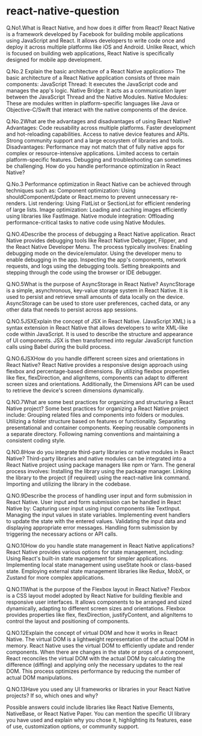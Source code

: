# react-native-question
Q.No1.What is React Native, and how does it differ from React?
React Native is a framework developed by Facebook for building mobile applications using JavaScript and React. It allows developers to write code once and deploy it across multiple platforms like iOS and Android. Unlike React, which is focused on building web applications, React Native is specifically designed for mobile app development.

Q.No.2 Explain the basic architecture of a React Native application>
The basic architecture of a React Native application consists of three main components:
JavaScript Thread: It executes the JavaScript code and manages the app's logic.
Native Bridge: It acts as a communication layer between the JavaScript Thread and the Native Modules.
Native Modules: These are modules written in platform-specific languages like Java or Objective-C/Swift that interact with the native components of the device.

Q.No.2What are the advantages and disadvantages of using React Native?
Advantages:
Code reusability across multiple platforms.
Faster development and hot-reloading capabilities.
Access to native device features and APIs.
Strong community support and a large ecosystem of libraries and tools.
Disadvantages:
Performance may not match that of fully native apps for complex or resource-intensive applications.
Limited access to certain platform-specific features.
Debugging and troubleshooting can sometimes be challenging.
How do you handle performance optimization in React Native?

Q.No.3 Performance optimization in React Native can be achieved through techniques such as:
Component optimization: Using shouldComponentUpdate or React.memo to prevent unnecessary re-renders.
List rendering: Using FlatList or SectionList for efficient rendering of large lists.
Image optimization: Loading and caching images efficiently using libraries like FastImage.
Native module integration: Offloading performance-critical tasks to native code using Native Modules.

Q.NO.4Describe the process of debugging a React Native application.
 React Native provides debugging tools like React Native Debugger, Flipper, and the React Native Developer Menu. The process typically involves:
Enabling debugging mode on the device/emulator.
Using the developer menu to enable debugging in the app.
Inspecting the app's components, network requests, and logs using the debugging tools.
Setting breakpoints and stepping through the code using the browser or IDE debugger.

Q.NO.5What is the purpose of AsyncStorage in React Native?
AsyncStorage is a simple, asynchronous, key-value storage system in React Native. It is used to persist and retrieve small amounts of data locally on the device. AsyncStorage can be used to store user preferences, cached data, or any other data that needs to persist across app sessions.

Q.NO.5JSXExplain the concept of JSX in React Native.
(JavaScript XML) is a syntax extension in React Native that allows developers to write XML-like code within JavaScript. It is used to describe the structure and appearance of UI components. JSX is then transformed into regular JavaScript function calls using Babel during the build process.
 
Q.NO.6JSXHow do you handle different screen sizes and orientations in React Native?
React Native provides a responsive design approach using flexbox and percentage-based dimensions. By utilizing flexbox properties like flex, flexDirection, and alignItems, components can adapt to different screen sizes and orientations. Additionally, the Dimensions API can be used to retrieve the device's screen dimensions dynamically.

Q.NO.7What are some best practices for organizing and structuring a React Native project?
Some best practices for organizing a React Native project include:
Grouping related files and components into folders or modules.
Utilizing a folder structure based on features or functionality.
Separating presentational and container components.
Keeping reusable components in a separate directory.
Following naming conventions and maintaining a consistent coding style.

Q.NO.8How do you integrate third-party libraries or native modules in React Native?
Third-party libraries and native modules can be integrated into a React Native project using package managers like npm or Yarn. The general process involves:
Installing the library using the package manager.
Linking the library to the project (if required) using the react-native link command.
Importing and utilizing the library in the codebase.

Q.NO.9Describe the process of handling user input and form submission in React Native.
User input and form submission can be handled in React Native by:
Capturing user input using input components like TextInput.
Managing the input values in state variables.
Implementing event handlers to update the state with the entered values.
Validating the input data and displaying appropriate error messages.
Handling form submission by triggering the necessary actions or API calls.

Q.NO.10How do you handle state management in React Native applications?
React Native provides various options for state management, including:
Using React's built-in state management for simpler applications.
Implementing local state management using useState hook or class-based state.
Employing external state management libraries like Redux, MobX, or Zustand for more complex applications.

Q.NO.11What is the purpose of the Flexbox layout in React Native?
Flexbox is a CSS layout model adopted by React Native for building flexible and responsive user interfaces. It allows components to be arranged and sized dynamically, adapting to different screen sizes and orientations. Flexbox provides properties like flex, flexDirection, justifyContent, and alignItems to control the layout and positioning of components.

Q.NO.12Explain the concept of virtual DOM and how it works in React Native.
The virtual DOM is a lightweight representation of the actual DOM in memory. React Native uses the virtual DOM to efficiently update and render components. When there are changes in the state or props of a component, React reconciles the virtual DOM with the actual DOM by calculating the difference (diffing) and applying only the necessary updates to the real DOM. This process optimizes performance by reducing the number of actual DOM manipulations.

Q.NO.13Have you used any UI frameworks or libraries in your React Native projects? If so, which ones and why?

 Possible answers could include libraries like React Native Elements, NativeBase, or React Native Paper. You can mention the specific UI library you have used and explain why you chose it, highlighting its features, ease of use, customization options, or community support.

